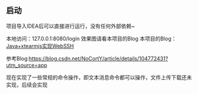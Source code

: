 ## 启动

项目导入IDEA后可以直接进行运行，没有任何外部依赖~

本地访问：127.0.0.1:8080/login
效果图请看本项目的Blog
本项目的Blog：[Java+xtearmjs实现WebSSH](https://blog.csdn.net/luostudent/article/details/104880424)

参考Blog:https://blog.csdn.net/NoCortY/article/details/104772431?utm_source=app

现在实现了一些常规的命令操作，即文本消息命令都可以操作，文件上传下载还未实现，后续会实现
